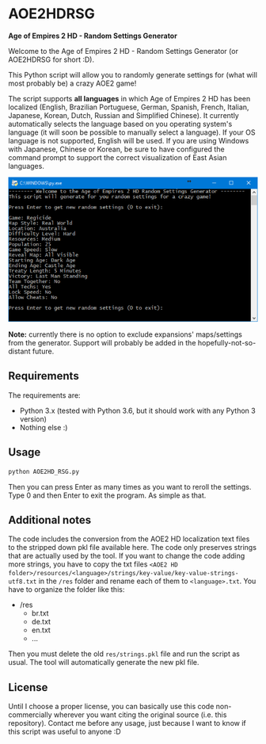 # AOE2HDRSG
**Age of Empires 2 HD - Random Settings Generator**

Welcome to the Age of Empires 2 HD - Random Settings Generator (or AOE2HDRSG for short :D).

This Python script will allow you to randomly generate settings for (what will most probably be) a crazy AOE2 game!

The script supports **all languages** in which Age of Empires 2 HD has been localized (English, Brazilian Portuguese, German, Spanish, French, Italian, Japanese, Korean, Dutch, Russian and Simplified Chinese). It currently automatically selects the language based on you operating system's language (it will soon be possible to manually select a language). If your OS language is not supported, English will be used. If you are using Windows with Japanese, Chinese or Korean, be sure to have configured the command prompt to support the correct visualization of East Asian languages.

![Example screen](example.png)

**Note:** currently there is no option to exclude expansions' maps/settings from the generator. Support will probably be added in the hopefully-not-so-distant future.

## Requirements
The requirements are:
- Python 3.x (tested with Python 3.6, but it should work with any Python 3 version)
- Nothing else :)

## Usage
```bash
python AOE2HD_RSG.py
```
Then you can press Enter as many times as you want to reroll the settings. Type 0 and then Enter to exit the program. As simple as that.

## Additional notes
The code includes the conversion from the AOE2 HD localization text files to the stripped down pkl file available here. The code only preserves strings that are actually used by the tool. If you want to change the code adding more strings, you have to copy the txt files `<AOE2 HD folder>/resources/<language>/strings/key-value/key-value-strings-utf8.txt` in the `/res` folder and rename each of them to `<language>.txt`. You have to organize the folder like this:
- /res
  - br.txt
  - de.txt
  - en.txt
  - ...

Then you must delete the old `res/strings.pkl` file and run the script as usual. The tool will automatically generate the new pkl file.

## License
Until I choose a proper license, you can basically use this code non-commercially wherever you want citing the original source (i.e. this repository). Contact me before any usage, just because I want to know if this script was useful to anyone :D
